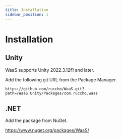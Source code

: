 ```yaml
---
title: Installation
sidebar_position: 1
---
```


# Installation

## Unity

WaaS supports Unity 2022.3.12f1 and later.

Add the following git URL from the Package Manager.

```
https://github.com/ruccho/WaaS.git?path=/WaaS.Unity/Packages/com.ruccho.waas
```

## .NET

Add the package from NuGet.

https://www.nuget.org/packages/WaaS/
